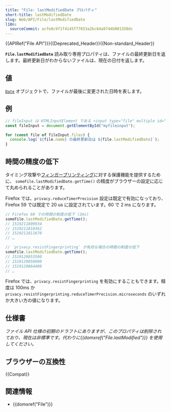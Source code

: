 ```yaml
---
title: "File: lastModifiedDate プロパティ"
short-title: lastModifiedDate
slug: Web/API/File/lastModifiedDate
l10n:
  sourceCommit: acfe8c9f1f4145f77653a2bc64a9744b001358dc
---
```


{{APIRef("File API")}}{{Deprecated_Header}}{{Non-standard_Header}}

**`File.lastModifiedDate`** 読み取り専用プロパティは、ファイルの最終更新日を返します。最終更新日がわからないファイルは、現在の日付を返します。

## 値

[`Date`](/ja/docs/Web/JavaScript/Reference/Global_Objects/Date) オブジェクトで、ファイルが最後に変更された日時を表します。

## 例

```js
// fileInput は HTMLInputElement である <input type="file" multiple id="myfileinput">
const fileInput = document.getElementById("myfileinput");

for (const file of fileInput.files) {
  console.log(`${file.name} の最終更新日は ${file.lastModifiedDate}`);
}
```

## 時間の精度の低下

タイミング攻撃や[フィンガープリンティング](/ja/docs/Glossary/Fingerprinting)に対する保護機能を提供するために、 `someFile.lastModifiedDate.getTime()` の精度がブラウザーの設定に応じて丸められることがあります。

Firefox では、`privacy.reduceTimerPrecision` 設定は既定で有効になっており、 Firefox 59 では既定で 20 us に設定されています。60 で 2 ms になります。

```js
// Firefox 60 での時間の制度の低下 (2ms)
someFile.lastModifiedDate.getTime();
// 1519211809934
// 1519211810362
// 1519211811670
// …

// `privacy.resistFingerprinting` が有効な場合の時間の制度の低下
someFile.lastModifiedDate.getTime();
// 1519129853500
// 1519129858900
// 1519129864400
// …
```

Firefox では、`privacy.resistFingerprinting` を有効にすることもできます。精度は 100ms か `privacy.resistFingerprinting.reduceTimerPrecision.microseconds` のいずれか大きい方の値になります。

## 仕様書

_ファイル API 仕様の初期のドラフトにありますが、このプロパティは削除されており、現在は非標準です。代わりに{{domxref("File.lastModified")}} を使用してください。_

## ブラウザーの互換性

{{Compat}}

## 関連情報

- {{domxref("File")}}
